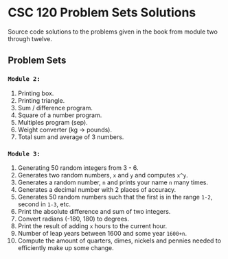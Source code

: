 # CSC 120 Problem Sets Solutions

Source code solutions to the problems given in the book from module two through twelve.

## Problem Sets

### `Module 2:`

1. Printing box.
2. Printing triangle.
3. Sum / difference program.
4. Square of a number program.
5. Multiples program (sep).
6. Weight converter (kg -> pounds).
7. Total sum and average of 3 numbers.

### `Module 3:`

1. Generating 50 random integers from 3 - 6.
2. Generates two random numbers, `x` and `y` and computes `x^y`.
3. Generates a random number, `n` and prints your name `n` many times.
4. Generates a decimal number with 2 places of accuracy.
5. Generates 50 random numbers such that the first is in the range `1-2`, second in `1-3`, etc.
6. Print the absolute difference and sum of two integers.
7. Convert radians (-180, 180) to degrees.
8. Print the result of adding `x` hours to the current hour.
9. Number of leap years between 1600 and some year `1600+n`.
10. Compute the amount of quarters, dimes, nickels and pennies needed to efficiently make up some change.
